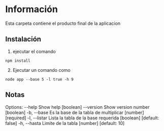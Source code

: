 # Información
Esta carpeta contiene el producto final de la aplicacion

## Instalación
1. ejecutar el comando
```
npm install
```
2. Ejecutar un comando como
```
node app --base 5 -l true -h 9
```

## Notas

Options:
      --help     Show help                                             [boolean]
      --version  Show version number                                   [boolean]
  -b, --base     Es la base de la tabla de multiplicar       [number] [required]
  -l, --listar   Lista la tabla de la base requerida  [boolean] [default: false]
  -h, --hasta    Limite de la tabla                       [number] [default: 10]